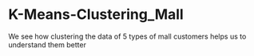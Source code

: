# K-Means-Clustering_Mall
We see how clustering the data of 5 types of mall customers helps us to understand them better
